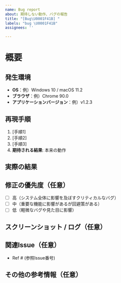 ```yaml
---
name: Bug report
about: 期待しない動作、バグの報告
title: "[Bug\U0001F41B] "
labels: "bug \U0001F41B"
assignees: ''

---
```


# 概要
<!-- 発生している問題やバグの概要を記述 -->

## 発生環境

- **OS**：例）Windows 10 / macOS 11.2
- **ブラウザ**：例）Chrome 90.0
- **アプリケーションバージョン**：例）v1.2.3

## 再現手順
<!-- バグが再現する手順を記載。具体的な手順が分かるようにステップごとに書きます -->
1. [手順1]
2. [手順2]
3. [手順3]
4. **期待される結果**: 本来の動作

## 実際の結果
<!-- バグ発生時の実際の動作や表示されるエラーメッセージについて記載 -->

## 修正の優先度（任意）

- [ ] 高（システム全体に影響を及ぼすクリティカルなバグ）
- [ ] 中（重要な機能に影響があるが回避策がある）
- [ ] 低（軽微なバグや見た目に影響）

## スクリーンショット / ログ（任意）
<!-- バグが発生した際のスクリーンショットやエラーログがあれば添付 -->

## 関連Issue（任意）
<!-- 関連するIssueやプルリクエストがあれば、リンクを記載 -->
- Ref # (参照Issue番号)

## その他の参考情報（任意）
<!-- 参考になりそうな資料や関連リンクなどがあれば記載 -->
